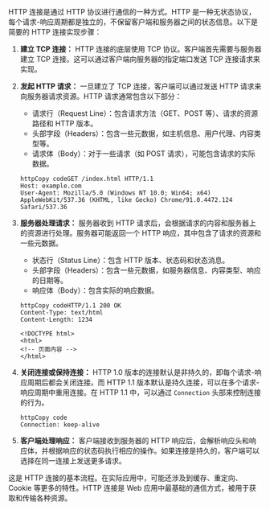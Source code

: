 HTTP 连接是通过 HTTP 协议进行通信的一种方式。HTTP 是一种无状态协议，每个请求-响应周期都是独立的，不保留客户端和服务器之间的状态信息。以下是简要的 HTTP 连接实现步骤：

1. **建立 TCP 连接：** HTTP 连接的底层使用 TCP 协议。客户端首先需要与服务器建立 TCP 连接。这可以通过客户端向服务器的指定端口发送 TCP 连接请求来实现。

2. **发起 HTTP 请求：** 一旦建立了 TCP 连接，客户端可以通过发送 HTTP 请求来向服务器请求资源。HTTP 请求通常包含以下部分：

   - 请求行（Request Line）：包含请求方法（GET、POST 等）、请求的资源路径和 HTTP 版本。
   - 头部字段（Headers）：包含一些元数据，如主机信息、用户代理、内容类型等。
   - 请求体（Body）：对于一些请求（如 POST 请求），可能包含请求的实际数据。

   ```
   httpCopy codeGET /index.html HTTP/1.1
   Host: example.com
   User-Agent: Mozilla/5.0 (Windows NT 10.0; Win64; x64) AppleWebKit/537.36 (KHTML, like Gecko) Chrome/91.0.4472.124 Safari/537.36
   ```

3. **服务器处理请求：** 服务器收到 HTTP 请求后，会根据请求的内容和服务器上的资源进行处理。服务器可能返回一个 HTTP 响应，其中包含了请求的资源和一些元数据。

   - 状态行（Status Line）：包含 HTTP 版本、状态码和状态消息。
   - 头部字段（Headers）：包含一些元数据，如服务器信息、内容类型、响应的日期等。
   - 响应体（Body）：包含实际的响应数据。

   ```
   httpCopy codeHTTP/1.1 200 OK
   Content-Type: text/html
   Content-Length: 1234
   
   <!DOCTYPE html>
   <html>
   <!-- 页面内容 -->
   </html>
   ```

4. **关闭连接或保持连接：** HTTP 1.0 版本的连接默认是非持久的，即每个请求-响应周期后都会关闭连接。而 HTTP 1.1 版本默认是持久连接，可以在多个请求-响应周期中重用连接。在 HTTP 1.1 中，可以通过 `Connection` 头部来控制连接的行为。

   ```
   httpCopy code
   Connection: keep-alive
   ```

5. **客户端处理响应：** 客户端接收到服务器的 HTTP 响应后，会解析响应头和响应体，并根据响应的状态码执行相应的操作。如果连接是持久的，客户端可以选择在同一连接上发送更多请求。

这是 HTTP 连接的基本流程。在实际应用中，可能还涉及到缓存、重定向、Cookie 等更多的特性。HTTP 连接是 Web 应用中最基础的通信方式，被用于获取和传输各种资源。